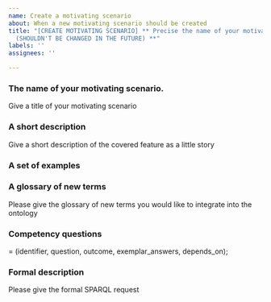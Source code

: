 ```yaml
---
name: Create a motivating scenario
about: When a new motivating scenario should be created
title: "[CREATE MOTIVATING SCENARIO] ** Precise the name of your motivating scenario
  (SHOULDN'T BE CHANGED IN THE FUTURE) **"
labels: ''
assignees: ''

---
```


### **The name of your motivating scenario.**

Give a title of your motivating scenario

### **A short description**

Give a short description of the covered feature as a little story

### **A set of examples**


### **A glossary of new terms**
Please give the glossary of new terms you would like to integrate into the ontology

### **Competency questions**
= (identifier, question, outcome, exemplar_answers, depends_on);


### **Formal description** 
Please give the formal SPARQL request
